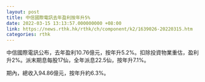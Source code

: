 ```yaml
---
layout: post
title: 中信國際電訊去年盈利按年升5%
date: 2022-03-15 13:13:57.000000000 +08:00
link: https://news.rthk.hk/rthk/ch/component/k2/1639026-20220315.htm
categories: rthk
---
```


中信國際電訊公布，去年盈利10.76億元，按年升5.2%。扣除投資物業重估，盈利升2%。派末期息每股17仙，全年派息22.5仙，按年升7.1%。

期內，總收入94.86億元，按年升約6.3%。
